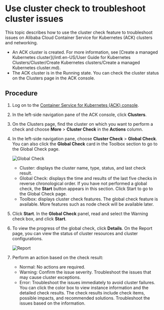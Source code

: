 # Use cluster check to troubleshoot cluster issues

This topic describes how to use the cluster check feature to troubleshoot issues on Alibaba Cloud Container Service for Kubernetes \(ACK\) clusters and networking.

-   An ACK cluster is created. For more information, see [Create a managed Kubernetes cluster](/intl.en-US/User Guide for Kubernetes Clusters/Cluster/Create Kubernetes clusters/Create a managed Kubernetes cluster.md).
-   The ACK cluster is in the Running state. You can check the cluster status on the Clusters page in the ACK console.

## Procedure

1.  Log on to the [Container Service for Kubernetes \(ACK\) console](https://cs.console.aliyun.com).

2.  In the left-side navigation pane of the ACK console, click **Clusters**.

3.  On the Clusters page, find the cluster on which you want to perform a check and choose **More** \> **Cluster Check** in the **Actions** column.

4.  In the left-side navigation pane, choose **Cluster Check** \> **Global Check**. You can also click the **Global Check** card in the Toolbox section to go to the Global Check page.

    ![Global Check](https://static-aliyun-doc.oss-accelerate.aliyuncs.com/assets/img/en-US/2560473261/p44809.png)

    -   Cluster: displays the cluster name, type, status, and last check result.
    -   Global Check: displays the time and results of the last five checks in reverse chronological order. If you have not performed a global check, the **Start** button appears in this section. Click Start to go to the Global Check page.
    -   Toolbox: displays cluster check features. The global check feature is available. More features such as node check will be available later.
5.  Click **Start**. In the **Global Check** panel, read and select the Warning check box, and click **Start**.

6.  To view the progress of the global check, click **Details**. On the Report page, you can view the status of cluster resources and cluster configurations.

    ![Report](https://static-aliyun-doc.oss-accelerate.aliyuncs.com/assets/img/en-US/2560473261/p44813.png)

7.  Perform an action based on the check result:

    -   Normal: No actions are required.
    -   Warning: Confirm the issue severity. Troubleshoot the issues that may cause cluster exceptions.
    -   Error: Troubleshoot the issues immediately to avoid cluster failures.
    You can click the color box to view instance information and the detailed check results. The check results include check items, possible impacts, and recommended solutions. Troubleshoot the issues based on the information.


